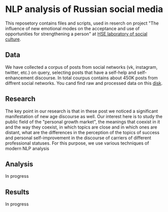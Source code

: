 # NLP analysis of Russian social media
This reposetory contains files and scripts, used in reserch on project "The influence of new emotional modes on the acceptance and use of opportunities for strengthening a person" at [HSE laboratory of social culture](https://ioe.hse.ru/ccs/). 
## Data
We have collected a corpus of posts from social networks (vk, instagram, twitter, etc.) on query, selecting posts that have a self-help and self-enhancement discourse. In total courpus contains about 450K posts from diffrent social networks.
You cand find raw and processed data on this [disk](limk).
## Research
The key point in our research is that in these post we noticed a significant manifestation of new age discourse as well. Our interest here is to study the public field of the "personal growth market", the meanings that coexist in it and the way they coexist, in which topics are close and in which ones are distant, what are the differences in the perception of the topics of success and personal self-improvement in the discourse of carriers of different professional statuses.
For this purpose, we use various techniques of modern NLP analysis
## Analysis
In progress
## Results
In progress
